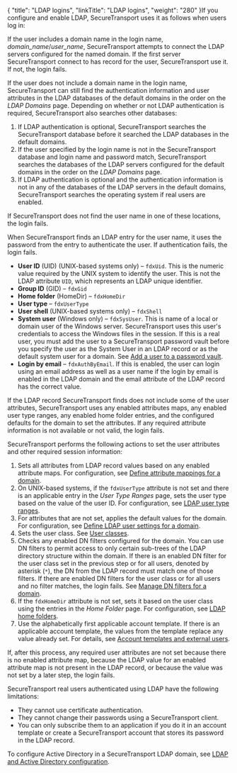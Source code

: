 {
    "title": "LDAP logins",
    "linkTitle": "LDAP logins",
    "weight": "280"
}If you configure and enable LDAP, <span class="mc-variable axway_variables.Component_Short_Name variable">SecureTransport</span> uses it as follows when users log in:

If the user includes a domain name in the login name, *domain\_name*/*user\_name*, <span class="mc-variable axway_variables.Component_Short_Name variable">SecureTransport</span> attempts to connect the LDAP servers configured for the named domain. If the first server <span class="mc-variable axway_variables.Component_Short_Name variable">SecureTransport</span> connect to has record for the user, <span class="mc-variable axway_variables.Component_Short_Name variable">SecureTransport</span> use it. If not, the login fails.

If the user does not include a domain name in the login name, <span class="mc-variable axway_variables.Component_Short_Name variable">SecureTransport</span> can still find the authentication information and user attributes in the LDAP databases of the default domains in the order on the *LDAP Domains* page. Depending on whether or not LDAP authentication is required, <span class="mc-variable axway_variables.Component_Short_Name variable">SecureTransport</span> also searches other databases:

1.  If LDAP authentication is optional, <span class="mc-variable axway_variables.Component_Short_Name variable">SecureTransport</span> searches the <span class="mc-variable axway_variables.Component_Short_Name variable">SecureTransport</span> database before it searched the LDAP databases in the default domains.
2.  If the user specified by the login name is not in the <span class="mc-variable axway_variables.Component_Short_Name variable">SecureTransport</span> database and login name and password match, <span class="mc-variable axway_variables.Component_Short_Name variable">SecureTransport</span> searches the databases of the LDAP servers configured for the default domains in the order on the *LDAP Domains* page.
3.  If LDAP authentication is optional and the authentication information is not in any of the databases of the LDAP servers in the default domains, <span class="mc-variable axway_variables.Component_Short_Name variable">SecureTransport</span> searches the operating system if real users are enabled.

If <span class="mc-variable axway_variables.Component_Short_Name variable">SecureTransport</span> does not find the user name in one of these locations, the login fails.

When <span class="mc-variable axway_variables.Component_Short_Name variable">SecureTransport</span> finds an LDAP entry for the user name, it uses the password from the entry to authenticate the user. If authentication fails, the login fails.

-   **User ID** (UID) (UNIX-based systems only) – `fdxUid`. This is the numeric value required by the UNIX system to identify the user. This is not the LDAP attribute `UID`, which represents an LDAP unique identifier.
-   **Group ID** (GID) – `fdxGid`
-   **Home folder** (HomeDir) – `fdxHomeDir`
-   **User type** – `fdxUserType`
-   **User shell** (UNIX-based systems only) – `fdxShell`
-   **System user** (Windows only) – `fdxSysUser`. This is name of a local or domain user of the Windows server. <span class="mc-variable axway_variables.Component_Short_Name variable">SecureTransport</span> uses this user's credentials to access the Windows files in the session. If this is a real user, you must add the user to a <span class="mc-variable axway_variables.Component_Short_Name variable">SecureTransport</span> password vault before you specify the user as the System User in an LDAP record or as the default system user for a domain. See <a href="../../c_st_advancedaccountadministration/c_st_systemusers/t_st_passwordfiles#Add" class="MCXref xref">Add a user to a password vault</a>.
-   **Login by email** – `fdxAuthByEmail`. If this is enabled, the user can login using an email address as well as a user name if the login by email is enabled in the LDAP domain and the email attribute of the LDAP record has the correct value.

If the LDAP record <span class="mc-variable axway_variables.Component_Short_Name variable">SecureTransport</span> finds does not include some of the user attributes, <span class="mc-variable axway_variables.Component_Short_Name variable">SecureTransport</span> uses any enabled attributes maps, any enabled user type ranges, any enabled home folder entries, and the configured defaults for the domain to set the attributes. If any required attribute information is not available or not valid, the login fails.

<span class="mc-variable axway_variables.Component_Short_Name variable">SecureTransport</span> performs the following actions to set the user attributes and other required session information:

1.  Sets all attributes from LDAP record values based on any enabled attribute maps. For configuration, see <a href="../t_st_ldapsettings/t_st_define_attribute_mappings_for_domain#Define" class="MCXref xref">Define attribute mappings for a domain</a>.
2.  On UNIX-based systems, if the `fdxUserType` attribute is not set and there is an applicable entry in the *User Type Ranges* page, sets the user type based on the value of the user ID. For configuration, see <a href="../t_st_ldapusertype#LDAP_3833293101_1025306" class="MCXref xref">LDAP user type ranges</a>.
3.  For attributes that are not set, applies the default values for the domain. For configuration, see <a href="../t_st_ldapsettings/t_st_define_ldap_user_settings_for_domain#Define2" class="MCXref xref">Define LDAP user settings for a domain</a>.
4.  Sets the user class. See <a href="../../c_st_accesscontrol/c_st_userclasses#AccessMenu_3475920566_1017158" class="MCXref xref">User classes</a>.
5.  Checks any enabled DN filters configured for the domain. You can use DN filters to permit access to only certain sub-trees of the LDAP directory structure within the domain. If there is an enabled DN filter for the user class set in the previous step or for all users, denoted by asterisk (`*`), the DN from the LDAP record must match one of those filters. If there are enabled DN filters for the user class or for all users and no filter matches, the login fails. See <a href="../t_st_ldapsettings/t_st_manage_dn_filters_for_domain#Manage" class="MCXref xref">Manage DN filters for a domain</a>.
6.  If the `fdxHomeDir` attribute is not set, sets it based on the user class using the entries in the *Home Folder* page. For configuration, see <a href="../t_st_ldaphomefolders#LDAP_3833293101_1025358" class="MCXref xref">LDAP home folders</a>.
7.  Use the alphabetically first applicable account template. If there is an applicable account template, the values from the template replace any value already set. For details, see <a href="../../c_st_advancedaccountadministration/c_st_accounttemplates/c_st_account_templates_external_users#Advanced_Accounts_2036285406_1103710" class="MCXref xref">Account templates and external users</a>.

If, after this process, any required user attributes are not set because there is no enabled attribute map, because the LDAP value for an enabled attribute map is not present in the LDAP record, or because the value was not set by a later step, the login fails.

<span class="mc-variable axway_variables.Component_Short_Name variable">SecureTransport</span> real users authenticated using LDAP have the following limitations:

-   They cannot use certificate authentication.
-   They cannot change their passwords using a <span class="mc-variable axway_variables.Component_Short_Name variable">SecureTransport</span> client.
-   You can only subscribe them to an application if you do it in an account template or create a <span class="mc-variable axway_variables.Component_Short_Name variable">SecureTransport</span> account that stores its password in the LDAP record.

To configure Active Directory in a <span class="mc-variable axway_variables.Component_Short_Name variable">SecureTransport</span> LDAP domain, see <a href="../t_st_ldapsettings/c_st_ldap_active_directory_configuration#LDAP" class="MCXref xref">LDAP and Active Directory configuration</a>.
